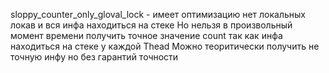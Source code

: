 sloppy_counter_only_gloval_lock - имеет оптимизацию нет локальных локав и вся инфа находиться на стеке
Но нельзя в произвольный момент времени получить точное значение count
так как инфа находиться на стеке у каждой Thead 
Можно теоритически получить не точную инфу но без гарантий точности